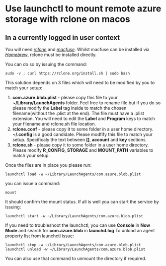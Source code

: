 # Use launchctl to mount remote azure storage with rclone on macos
## In a currently logged in user context

You will need *[rclone](https://rclone.org)* and *[macfuse](https://osxfuse.github.io/)*. Whilst macfuse can be installed via *[Homebrew](https://brew.sh)*, rclone must be installed directly. 

You can do so by issuing the command: 

`sudo -v ; curl https://rclone.org/install.sh | sudo bash`

This solution depends on 3 files which will need to be modified by you to match your setup: 

1. **com.azure.blob.plist** - please copy this file to your **~/Library/LaunchAgents** folder. Feel free to rename file but if you do so please modify the **Label** tag inside to match the chosen filename(without the .plist at the end). The file must have a .plist extension. You will need to edit the **Label** and **Program** keys to match your filename and rclone.sh file location.
2. **rclone.conf** - please copy it to some folder in a user home directory. **~/.config** is a good candidate. Please modfify this file to match your setup. Specificaly the text between **[]**, **account** and **key** sections. 
3. **rclone.sh** - please copy it to some folder in a user home directory. Please modify **R_CONFIG**, **STORAGE** and **MOUNT_PATH** variables to match your setup. 

Once the files are in place you please run:

`launchctl load -w ~/Library/LaunchAgents/com.azure.blob.plist`

you can issue a command: 

`mount`

It should confirm the mount status. If all is well you can start the service by issuing:

`launchctl start -w ~/Library/LaunchAgents/com.azure.blob.plist`
 

If you need to troubleshoot the launchctl, you can use **Console** in **Now Mode** and search for **com.azure.blob** in **launchd.log**
To unload an agent property list from launchctl issue: 

`launchctl stop -w ~/Library/LaunchAgents/com.azure.blob.plist`
`launchctl unload -w ~/Library/LaunchAgents/com.azure.blob.plist`


You can also use that command to unmount the directory if required. 

